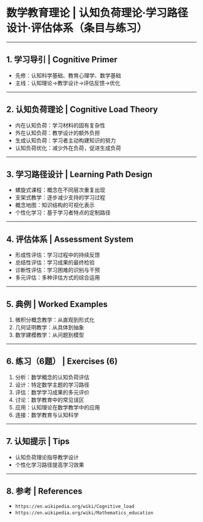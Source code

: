 # 数学教育理论 | 认知负荷理论·学习路径设计·评估体系（条目与练习）

---

## 1. 学习导引 | Cognitive Primer

- 先修：认知科学基础、教育心理学、数学基础
- 主线：认知理论→教学设计→评估反馈→优化

---

## 2. 认知负荷理论 | Cognitive Load Theory

- 内在认知负荷：学习材料的固有复杂性
- 外在认知负荷：教学设计的额外负担
- 生成认知负荷：学习者主动构建知识的努力
- 认知负荷优化：减少外在负荷，促进生成负荷

---

## 3. 学习路径设计 | Learning Path Design

- 螺旋式课程：概念在不同层次重复出现
- 支架式教学：逐步减少支持的学习过程
- 概念地图：知识结构的可视化表示
- 个性化学习：基于学习者特点的定制路径

---

## 4. 评估体系 | Assessment System

- 形成性评估：学习过程中的持续反馈
- 总结性评估：学习成果的最终检验
- 诊断性评估：学习困难的识别与干预
- 多元评估：多种评估方式的综合运用

---

## 5. 典例 | Worked Examples

1) 微积分概念教学：从直观到形式化
2) 几何证明教学：从具体到抽象
3) 数学建模教学：从问题到模型

---

## 6. 练习（6题） | Exercises (6)

1) 分析：数学概念的认知负荷评估
2) 设计：特定数学主题的学习路径
3) 评估：数学学习成果的多元评价
4) 讨论：数学教育中的常见误区
5) 应用：认知理论在数学教学中的应用
6) 连接：数学教育与认知科学

---

## 7. 认知提示 | Tips

- 认知负荷理论指导教学设计
- 个性化学习路径提高学习效果

---

## 8. 参考 | References

- `https://en.wikipedia.org/wiki/Cognitive_load`
- `https://en.wikipedia.org/wiki/Mathematics_education`
